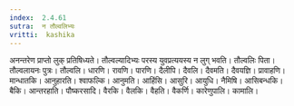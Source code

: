 ```yaml
---
index:  2.4.61
sutra:  न तौल्वलिभ्यः
vritti:  kashika 
---
```


अनन्तरेण प्राप्तो लुक् प्रतिषिध्यते। तौल्वल्यादिभ्यः परस्य युवप्रत्ययस्य न लुग् भवति। तौल्वलिः पिता। तौल्वलायनः पुत्रः। तौल्वलि। धारणि। रावणि। पारणि। दैलीपि। दैवलि। दैवमति। दैवयज्ञि। प्रावाहणि। मान्धातकि। आनुहारति। श्वाफल्कि। आनुमति। आहिंसि। आसुरि। आयुधि। नैमिषि। आसिबन्धकि। बैकि। आन्तरहाति। पौष्करसादि। वैरकि। वैलकि। वैहति। वैकर्णि। कारेणुपालि। कामालि।

